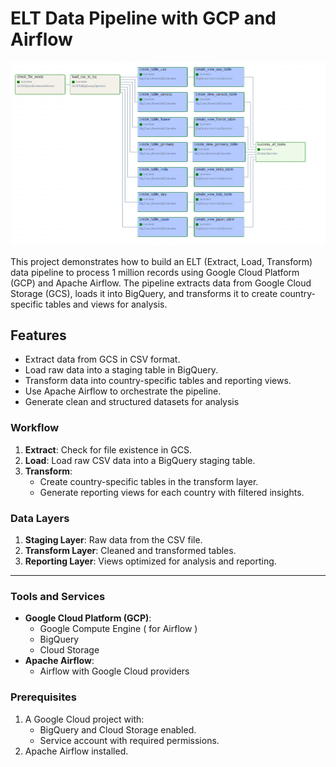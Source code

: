 # ELT Data Pipeline with GCP and Airflow

![Sparkify Data Model](/images/dag_project.png)    

This project demonstrates how to build an ELT (Extract, Load, Transform) data pipeline to process 1 million records using Google Cloud Platform (GCP) and Apache Airflow. The pipeline extracts data from Google Cloud Storage (GCS), loads it into BigQuery, and transforms it to create country-specific tables and views for analysis.

## Features

- Extract data from GCS in CSV format.
- Load raw data into a staging table in BigQuery.
- Transform data into country-specific tables and reporting views.
- Use Apache Airflow to orchestrate the pipeline.
- Generate clean and structured datasets for analysis

### Workflow
1. **Extract**: Check for file existence in GCS.
2. **Load**: Load raw CSV data into a BigQuery staging table.
3. **Transform**:
   - Create country-specific tables in the transform layer.
   - Generate reporting views for each country with filtered insights.
  
### Data Layers
1. **Staging Layer**: Raw data from the CSV file.
2. **Transform Layer**: Cleaned and transformed tables.
3. **Reporting Layer**: Views optimized for analysis and reporting.

---
### Tools and Services
- **Google Cloud Platform (GCP)**:
  - Google Compute Engine ( for Airflow )
  - BigQuery
  - Cloud Storage
- **Apache Airflow**:
  - Airflow with Google Cloud providers
 
### Prerequisites
1. A Google Cloud project with:
   - BigQuery and Cloud Storage enabled.
   - Service account with required permissions.
2. Apache Airflow installed.

